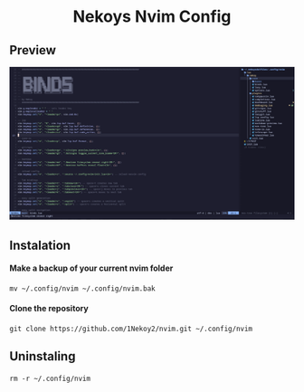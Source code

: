 <h1 align="center">Nekoys Nvim Config</h1>

## Preview

<img src="https://github.com/1Nekoy2/nvim/blob/master/.github/Preview.png">

## Instalation

#### Make a backup of your current nvim folder

```shell
mv ~/.config/nvim ~/.config/nvim.bak
```

#### Clone the repository

```shell
git clone https://github.com/1Nekoy2/nvim.git ~/.config/nvim
```
## Uninstaling 

```shell
rm -r ~/.config/nvim
```
